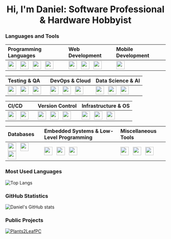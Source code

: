 <h1 align="center">Hi, I'm Daniel: Software Professional & Hardware Hobbyist</h1>

### Languages and Tools





| **Programming Languages**                                                                                                                                                                                                                                                                                                                                                                                                                                                                                                                                                                 | **Web Development**                                                                                                                                                                                                                                                                                                                                                                                                                                                                                                   | **Mobile Development**                                                                                                                                               |
|:----------------------------------------------------------------------------------------------------------------------------------------------------------------------------------------------------------------------------------------------------------------------------------------------------------------------------------------------------------------------------------------------------------------------------------------------------------------------------------------------------------------------------------------------------------------------------------------- |:--------------------------------------------------------------------------------------------------------------------------------------------------------------------------------------------------------------------------------------------------------------------------------------------------------------------------------------------------------------------------------------------------------------------------------------------------------------------------------------------------------------------- |:-------------------------------------------------------------------------------------------------------------------------------------------------------------------- |
| <a href="https://www.google.com/search?q=javascript"><img align="left" width="26px" src="https://cdn.simpleicons.org/javascript/black/white" style="padding-right:10px;"></a> <a href="https://www.google.com/search?q=typescript"><img align="left" width="26px" src="https://cdn.simpleicons.org/typescript/black/white" style="padding-right:10px;"></a> <a href="https://www.google.com/search?q=python"><img align="left" width="26px" src="https://cdn.simpleicons.org/python/black/white" style="padding-right:10px;"></a> <a href="https://www.google.com/search?q=java"><img align="left" width="26px" src="https://cdn.simpleicons.org/java/black/white" style="padding-right:10px;"></a> | <a href="https://www.google.com/search?q=react"><img align="left" width="26px" src="https://cdn.simpleicons.org/react/black/white" style="padding-right:10px;" /></a> <a href="https://www.google.com/search?q=next.js"><img align="left" width="26px" src="https://cdn.simpleicons.org/next.js/black/white" style="padding-right:10px;" /></a> <a href="https://www.google.com/search?q=angular"><img align="left" width="26px" src="https://cdn.simpleicons.org/angular/black/white" style="padding-right:10px;" /></a> | <a href="https://www.google.com/search?q=react"><img align="left" width="26px" src="https://cdn.simpleicons.org/react/black/white" style="padding-right:10px;"> </a> |


| **Testing & QA**                                                                                                                                                                                                                                                                                                                                                                                                                                                                                                          | **DevOps & Cloud**                                                                                                                                                                                                                                                                                                                                   | **Data Science & AI**                                                                                                                                                                                                                                                                                                                                                                                                                                                                                                                      |
|:------------------------------------------------------------------------------------------------------------------------------------------------------------------------------------------------------------------------------------------------------------------------------------------------------------------------------------------------------------------------------------------------------------------------------------------------------------------------------------------------------------------------- |:---------------------------------------------------------------------------------------------------------------------------------------------------------------------------------------------------------------------------------------------------------------------------------------------------------------------------------------------------- |:------------------------------------------------------------------------------------------------------------------------------------------------------------------------------------------------------------------------------------------------------------------------------------------------------------------------------------------------------------------------------------------------------------------------------------------------------------------------------------------------------------------------------------------ |
| <a href="https://www.google.com/search?q=cypress"><img align="left" width="26px" src="https://cdn.simpleicons.org/cypress/black/white" style="padding-right:10px;" /></a> <a href="https://www.google.com/search?q=jest"><img align="left" width="26px" src="https://cdn.simpleicons.org/jest/black/white" style="padding-right:10px;" /></a> <a href="https://www.google.com/search?q=mocha"><img align="left" width="26px" src="https://cdn.simpleicons.org/mocha/black/white" style="padding-right:10px;" /></a> | <a href="https://www.google.com/search?q=docker"><img align="left" width="26px" src="https://cdn.simpleicons.org/docker/black/white" style="padding-right:10px;"></a> <a href="https://www.google.com/search?q=kubernetes"><img align="left" width="26px" src="https://cdn.simpleicons.org/kubernetes/black/white" style="padding-right:10px;"></a> <a href="https://www.google.com/search?q=azure"><img align="left" width="26px" src="https://cdn.simpleicons.org/azure/black/white" style="padding-right:10px;"></a> | <a href="https://www.google.com/search?q=tensorflow"><img align="left" width="26px" src="https://cdn.simpleicons.org/tensorflow/black/white" style="padding-right:10px;" /></a> <a href="https://www.google.com/search?q=apache+spark"><img align="left" width="26px" src="https://cdn.simpleicons.org/apachespark/black/white" style="padding-right:10px;" /></a> <a href="https://www.google.com/search?q=matplotlib"><img align="left" width="26px" src="https://cdn.simpleicons.org/matplotlib/black/white" style="padding-right:10px;"></a> |


| **CI/CD**                                                                                                                                                                             | **Version Control**                                                                                                                                                                                                                                                                                                                       | **Infrastructure & OS**                                                                                                                                                                                                                                                                                                                                                                                                                                                                                  |
|:------------------------------------------------------------------------------------------------------------------------------------------------------------------------------------- |:----------------------------------------------------------------------------------------------------------------------------------------------------------------------------------------------------------------------------------------------------------------------------------------------------------------------------------------- |:---------------------------------------------------------------------------------------------------------------------------------------------------------------------------------------------------------------------------------------------------------------------------------------------------------------------------------------------------------------------------------------------------------------------------------------------------------------------------------------------------------- |
| <a href="https://www.google.com/search?q=github actions"><img align="left" width="26px" src="https://cdn.simpleicons.org/githubactions/black/white" style="padding-right:10px;"> </a> <a href="https://www.google.com/search?q=webpack"><img align="left" width="26px" src="https://cdn.simpleicons.org/webpack/black/white" style="padding-right:10px;" /></a> | <a href="https://www.google.com/search?q=git"><img align="left" width="26px" src="https://cdn.simpleicons.org/git/black/white" style="padding-right:10px;" /></a> <a href="https://www.google.com/search?q=github"><img align="left" width="26px" src="https://cdn.simpleicons.org/github/black/white" style="padding-right:10px;" /></a> <a href="https://www.google.com/search?q=vscode"><img align="left" width="26px" src="https://cdn.simpleicons.org/visualstudiocode/black/white" style="padding-right:10px;"></a> | <a href="https://www.google.com/search?q=linux"><img align="left" width="26px" src="https://cdn.simpleicons.org/linux/black/white" style="padding-right:10px;"></a> <a href="https://www.google.com/search?q=windows"><img align="left" width="26px" src="https://cdn.simpleicons.org/windows/black/white" style="padding-right:10px;"></a> <a href="https://www.google.com/search?q=macos"><img align="left" width="26px" src="https://cdn.simpleicons.org/macos/black/white" style="padding-right:10px;"></a> |


| **Databases**                                                                                                                                                                                                                                                                                                                                | **Embedded Systems & Low-Level Programming**                                                                                                                                                                                                                                     | **Miscellaneous Tools**                                                                                                                                                                                                                                                                                                                                                                                                                                                                                     |
|:------------------------------------------------------------------------------------------------------------------------------------------------------------------------------------------------------------------------------------------------------------------------------------------------------------------------------------------- |:--------------------------------------------------------------------------------------------------------------------------------------------------------------------------------------------------------------------------------------------------------------------------------------------------------------------- |:------------------------------------------------------------------------------------------------------------------------------------------------------------------------------------------------------------------------------------------------------------------------------------------------------------------------------------------------------------------------------------------------------------------------------------------------------------------------------------------------------------- |
| <a href="https://www.google.com/search?q=postgresql"><img align="left" width="26px" src="https://cdn.simpleicons.org/postgresql/black/white" style="padding-right:10px;"></a> <a href="https://www.google.com/search?q=sql"><img align="left" width="26px" src="https://cdn.simpleicons.org/sql/black/white" style="padding-right:10px;"></a> <a href="https://www.google.com/search?q=prisma"><img align="left" width="26px" src="https://cdn.simpleicons.org/prisma/black/white" style="padding-right:10px;"></a> | <a href="https://www.google.com/search?q=arduino"><img align="left" width="26px" src="https://cdn.simpleicons.org/arduino/black/white" style="padding-right:10px;"></a> <a href="https://www.google.com/search?q=raspberry pi"><img align="left" width="26px" src="https://cdn.simpleicons.org/raspberrypi/black/white" style="padding-right:10px;"></a> <a href="https://www.google.com/search?q=gcc"><img align="left" width="26px" src="https://cdn.simpleicons.org/gcc/black/white" style="padding-right:10px;"></a> | <a href="https://www.google.com/search?q=markdown"><img align="left" width="26px" src="https://cdn.simpleicons.org/markdown/black/white" style="padding-right:10px;"></a> <a href="https://www.google.com/search?q=databricks"><img align="left" width="26px" src="https://cdn.simpleicons.org/databricks/black/white" style="padding-right:10px;"></a> <a href="https://www.google.com/search?q=vim"><img align="left" width="26px" src="https://cdn.simpleicons.org/vim/black/white" style="padding-right:10px;"></a> |






### Most Used Languages
![Top Langs](https://github-readme-stats-daniel-gros-projects.vercel.app/api/top-langs/?username=danielgros&langs_count=20&layout=compact&size_weight=0.1&count_weight=0.9&hide_title=true&exclude_repo=Obsidian-Vault)

### GitHub Statistics
![Daniel's GitHub stats](https://github-readme-stats-daniel-gros-projects.vercel.app/api?username=danielgros&show=reviews,prs_merged&show_icons=true&rank_icon=github&include_all_commits=true&disable_animations=true&hide_title=true&exclude_repo=Obsidian-Vault)

### Public Projects
[![Plants2LeafPC](https://github-readme-stats-daniel-gros-projects.vercel.app/api/pin/?username=danielgros&repo=Plants2LeafPC&description_lines_count=5)](https://github.com/danielgros/Plants2LeafPC)


<!--
### Recent Activity
<!--START_SECTION:activity-->


<!-- more stats, these only use public repos
### GitHub Trophies
![](https://github-profile-trophy.vercel.app/?username=danielgros)

### GitHub Streaks
![](https://github-readme-streak-stats.herokuapp.com/?user=danielgros)
--> 

<!--
**danielgros/danielgros** is a ✨ _special_ ✨ repository because its `README.md` (this file) appears on your GitHub profile.

Here are some ideas to get you started:

- 🔭 I’m currently working on ...
- 🌱 I’m currently learning ...
- 👯 I’m looking to collaborate on ...
- 🤔 I’m looking for help with ...
- 💬 Ask me about ...
- 📫 How to reach me: ...
- 😄 Pronouns: ...
- ⚡ Fun fact: ...
-->
